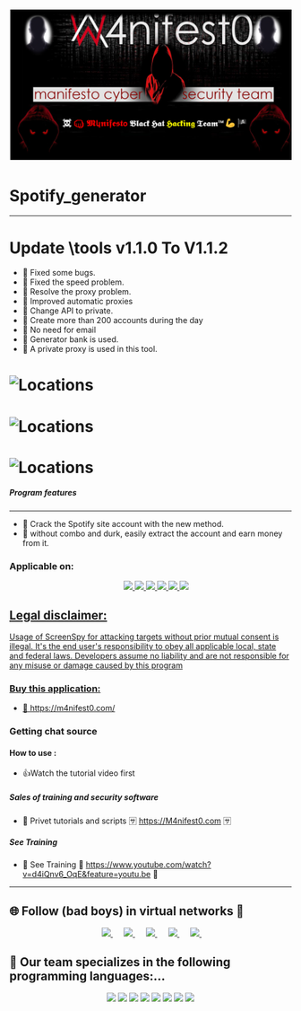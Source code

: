 # ![Locations](https://github.com/M4nifest0/M4nifest0_WhatsApp/blob/master/s.png) 

# Spotify_generator

***********************

# Update \tools  v1.1.0 To V1.1.2

- 📌 Fixed some bugs.
- 📌 Fixed the speed problem.
- 📌 Resolve the proxy problem.
- 📌 Improved automatic proxies
- 📌 Change API to private.
- 📌 Create more than 200 accounts during the day
- 📌 No need for email
- 📌 Generator bank is used.
- 📌 A private proxy is used in this tool.

# ![Locations](https://github.com/attakercyebr/hack4lx_Spotify_gen/blob/master/photo_2020-04-03_13-49-45.png) 


# ![Locations](https://github.com/attakercyebr/hack4lx_Spotify_gen/blob/master/photo_2020-04-03_13-49-4445.png) 


# ![Locations](https://github.com/attakercyebr/hack4lx_Spotify_gen/blob/master/photo_2020-04-03_13-49-4u445.png) 


##### Program features #####
----------------------
- 📌 Crack the Spotify site account with the new method.
- 📌 without combo and durk, easily extract the account and earn money from it. 

### Applicable on:
<p align="center">	
</a>&nbsp;&nbsp;&nbsp;&nbsp;
	<a href="https://m4nifest0.com">
		<img src="https://img.shields.io/badge/Android-3DDC84?logo=android&logoColor=white&style=for-the-badge" />
<a href="https://m4nifest0.com">
		<img src="https://img.shields.io/badge/iOS-000000?logo=ios&logoColor=white&style=for-the-badge" />
	<a href="https://m4nifest0.com">
		<img src="https://img.shields.io/badge/windows-0078D6?logo=windows&logoColor=white&style=for-the-badge" />
		<a href="https://m4nifest0.com">
		<img src="https://img.shields.io/badge/ubuntu-E95420?logo=ubuntu&logoColor=white&style=for-the-badge" />
			<a href="https://m4nifest0.com">
		<img src="https://img.shields.io/badge/linuxmint-87CF3E?logo=linux-mint&logoColor=white&style=for-the-badge" />
				<a href="https://m4nifest0.com">
		<img src="https://img.shields.io/badge/arch-1793D1?logo=arch-linux&logoColor=white&style=for-the-badge" />
					
					
## Legal disclaimer:

Usage of ScreenSpy for attacking targets without prior mutual consent is illegal. It's the end user's responsibility to obey all applicable local, state and federal laws. Developers assume no liability and are not responsible for any misuse or damage caused by this program 

### Buy this application:
- 🦠 https://m4nifest0.com/

### Getting chat source
#### How to use :
- 👍Watch the tutorial video first

##### Sales of training and security software
- 🛄 Privet tutorials and scripts 🈂️  https://M4nifest0.com 🈂️


##### See Training 

- 🔞 See Training 🎥 https://www.youtube.com/watch?v=d4iQnv6_OqE&feature=youtu.be  🎥

----------------------

<h2>🌐 Follow (bad boys) in virtual networks 📍</h2>
<p align="center">	
</a>&nbsp;&nbsp;&nbsp;&nbsp;
	<a href="https://t.me/M4nifest0">
		<img src="https://img.shields.io/badge/Telegram-%23000000.svg?&style=for-the-badge&logo=Telegram&logoColor=white" />
	</a>&nbsp;&nbsp;&nbsp;&nbsp;
	<a href="https://www.instagram.com/_m4nifest0_/">
		<img src="https://img.shields.io/badge/instagram-%23E4405F.svg?&style=for-the-badge&logo=instagram&logoColor=white" />
	</a>&nbsp;&nbsp;&nbsp;&nbsp;
	<a href="https://www.youtube.com/c/cybermonitoringhack4lx">
		<img src="https://img.shields.io/badge/youtube-%23FF0000.svg?&style=for-the-badge&logo=youtube&logoColor=white" />
	</a>&nbsp;&nbsp;&nbsp;&nbsp;
	<a href="https://twitter.com/_M4nifest0_">
		<img src="https://img.shields.io/badge/twitter-%231DA1F2.svg?&style=for-the-badge&logo=twitter&logoColor=white" />
	</a>&nbsp;&nbsp;&nbsp;&nbsp;
	<a href="https://m4nifest0.com">
		<img src="https://img.shields.io/badge/WebSite-%234A154B.svg?&style=for-the-badge&logo=slack&logoColor=white" />
	</a>&nbsp;&nbsp;&nbsp;&nbsp;
</p>

<h2>📌 Our team specializes in the following programming languages:...</h2>
<p align="center">	
	<img src="https://img.shields.io/badge/node.js%20-%2343853D.svg?&style=for-the-badge&logo=node.js&logoColor=white" />
        <img src="https://img.shields.io/badge/python%20-%2314354C.svg?&style=for-the-badge&logo=python&logoColor=white" />
	<img src="https://img.shields.io/badge/c%23%20-%23239120.svg?&style=for-the-badge&logo=c-sharp&logoColor=white" />
	<img src="https://img.shields.io/badge/java-%23ED8B00.svg?&style=for-the-badge&logo=java&logoColor=white" />
	<img src="https://img.shields.io/badge/php-%23777BB4.svg?&style=for-the-badge&logo=php&logoColor=white" />
	<img src="https://img.shields.io/badge/ruby-%23CC342D.svg?&style=for-the-badge&logo=ruby&logoColor=white" />
	<img src="https://img.shields.io/badge/perl-%2339457E.svg?&style=for-the-badge&logo=perl&logoColor=white" />
	<img src="https://img.shields.io/badge/c++%20-%2300599C.svg?&style=for-the-badge&logo=c%2B%2B&logoColor=white" />
</p>
